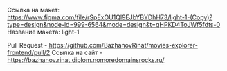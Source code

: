 Ссылка на макет: https://www.figma.com/file/rSpExOU1Ql9EJbYBYDhH73/light-1-(Copy)?type=design&node-id=999-6564&mode=design&t=qHPKD4ToJWf5fdts-0
Название макета: light-1

Pull Request - https://github.com/BazhanovRinat/movies-explorer-frontend/pull/2
Ссылка на сайт - https://bazhanov.rinat.diplom.nomoredomainsrocks.ru/
